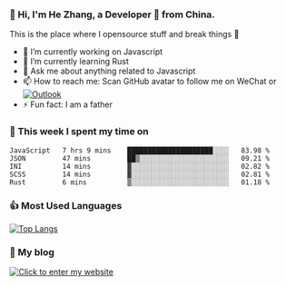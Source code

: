 ### 👋 Hi, I'm He Zhang, a Developer 🚀 from China.

This is the place where I opensource stuff and break things :rofl:

- 🔭  I’m currently working on Javascript
- 🌱  I’m currently learning Rust
- 💬  Ask me about anything related to Javascript
- 📫  How to reach me: Scan GitHub avatar to follow me on WeChat or [![Outlook](https://img.shields.io/badge/-Outlook-0078D4?style=flat&logo=Microsoft-Outlook&logoColor=white)](mailto:link@zhanghe.cool)
- ⚡  Fun fact: I am a father

### 💪 This week I spent my time on 
<!--START_SECTION:waka-->
```text
JavaScript   7 hrs 9 mins    █████████████████████░░░░   83.98 % 
JSON         47 mins         ██▒░░░░░░░░░░░░░░░░░░░░░░   09.21 % 
INI          14 mins         ▓░░░░░░░░░░░░░░░░░░░░░░░░   02.82 % 
SCSS         14 mins         ▓░░░░░░░░░░░░░░░░░░░░░░░░   02.81 % 
Rust         6 mins          ▒░░░░░░░░░░░░░░░░░░░░░░░░   01.18 % 
```
<!--END_SECTION:waka-->

### 👍 Most Used Languages
[![Top Langs](https://github-readme-stats.vercel.app/api/top-langs/?username=zhanghecool&layout=compact)](https://zhanghe.cool)

### 🌈 My blog 
[![Click to enter my website](https://cdn.jsdelivr.net/gh/zhanghecool/assets/images/gif/zhanghecools.gif)](https://zhanghe.cool)
